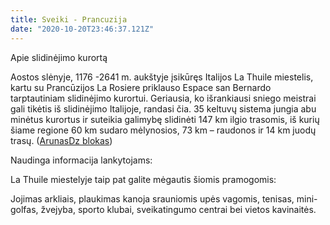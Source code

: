 ```yaml
---
title: Sveiki - Prancuzija
date: "2020-10-20T23:46:37.121Z"
---
```


Apie slidinėjimo kurortą

Aostos slėnyje, 1176 -2641 m. aukštyje įsikūręs Italijos La Thuile miestelis, kartu su Prancūzijos La Rosiere priklauso Espace san Bernardo tarptautiniam slidinėjimo kurortui. Geriausia, ko išrankiausi sniego meistrai gali tikėtis iš slidinėjimo Italijoje, randasi čia. 35 keltuvų sistema jungia abu minėtus kurortus ir suteikia galimybę slidinėti 147 km ilgio trasomis, iš kurių šiame regione 60 km sudaro mėlynosios, 73 km – raudonos ir 14 km juodų trasų.
([ArunasDz blokas](https://himountains.lt/blog/1-kelione-i-kalnus-3-aplankytos-salys-la-thuile-kalnuotasis-sniegynu-perlas-italijoje/))

Naudinga informacija lankytojams:

La Thuile miestelyje taip pat galite mėgautis šiomis pramogomis:

Jojimas arkliais, plaukimas kanoja srauniomis upės vagomis, tenisas, mini-golfas, žvejyba, sporto klubai, sveikatingumo centrai bei vietos kavinaitės.
